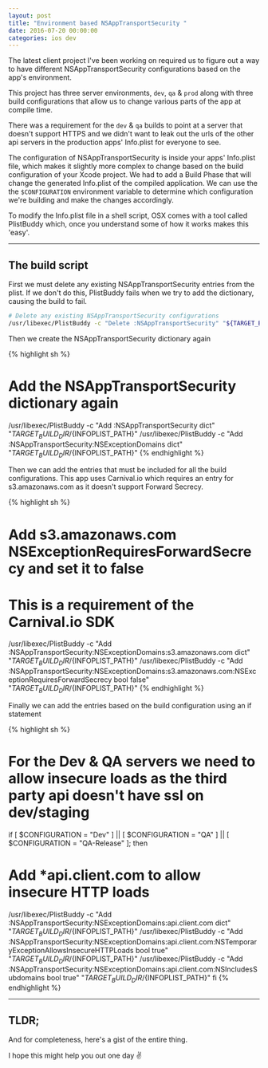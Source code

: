 ```yaml
---
layout: post
title: "Environment based NSAppTransportSecurity "
date: 2016-07-20 00:00:00
categories: ios dev
---
```


The latest client project I've been working on required us to figure out a way to have different NSAppTransportSecurity configurations based on the app's environment.

This project has three server environments, `dev`, `qa` & `prod` along with three build configurations that allow us to change various parts of the app at compile time.

There was a requirement for the `dev` & `qa` builds to point at a server that doesn't support HTTPS and we didn't want to leak out the urls of the other api servers in the production apps' Info.plist for everyone to see.

The configuration of NSAppTransportSecurity is inside your apps' Info.plist file, which makes it slightly more complex to change based on the build configuration of your Xcode project. We had to add a Build Phase that will change the generated Info.plist of the compiled application. We can use the the `$CONFIGURATION` environment variable to determine which configuration we're building and make the changes accordingly.

To modify the Info.plist file in a shell script, OSX comes with a tool called PlistBuddy which, once you understand some of how it works makes this 'easy'.

<hr >

## The build script

First we must delete any existing NSAppTransportSecurity entries from the plist. If we don't do this, PlistBuddy fails when we try to add the dictionary, causing the build to fail.

```sh
# Delete any existing NSAppTransportSecurity configurations
/usr/libexec/PlistBuddy -c "Delete :NSAppTransportSecurity" "${TARGET_BUILD_DIR}/${INFOPLIST_PATH}"
```

Then we create the NSAppTransportSecurity dictionary again

{% highlight sh %}
# Add the NSAppTransportSecurity dictionary again
/usr/libexec/PlistBuddy -c "Add :NSAppTransportSecurity dict" "${TARGET_BUILD_DIR}/${INFOPLIST_PATH}"
/usr/libexec/PlistBuddy -c "Add :NSAppTransportSecurity:NSExceptionDomains dict" "${TARGET_BUILD_DIR}/${INFOPLIST_PATH}"
{% endhighlight %}

Then we can add the entries that must be included for all the build configurations. This app uses Carnival.io which requires an entry for s3.amazonaws.com as it doesn't support Forward Secrecy.

{% highlight sh %}
# Add s3.amazonaws.com NSExceptionRequiresForwardSecrecy and set it to false
# This is a requirement of the Carnival.io SDK
/usr/libexec/PlistBuddy -c "Add :NSAppTransportSecurity:NSExceptionDomains:s3.amazonaws.com dict" "${TARGET_BUILD_DIR}/${INFOPLIST_PATH}"
/usr/libexec/PlistBuddy -c "Add :NSAppTransportSecurity:NSExceptionDomains:s3.amazonaws.com:NSExceptionRequiresForwardSecrecy bool false" "${TARGET_BUILD_DIR}/${INFOPLIST_PATH}"
{% endhighlight %}

Finally we can add the entries based on the build configuration using an if statement

{% highlight sh %}
# For the Dev & QA servers we need to allow insecure loads as the third party api doesn't have ssl on dev/staging
if [ $CONFIGURATION = "Dev" ] || [ $CONFIGURATION = "QA" ] || [ $CONFIGURATION = "QA-Release" ]; then
  # Add *api.client.com to allow insecure HTTP loads
  /usr/libexec/PlistBuddy -c "Add :NSAppTransportSecurity:NSExceptionDomains:api.client.com dict" "${TARGET_BUILD_DIR}/${INFOPLIST_PATH}"
  /usr/libexec/PlistBuddy -c "Add :NSAppTransportSecurity:NSExceptionDomains:api.client.com:NSTemporaryExceptionAllowsInsecureHTTPLoads bool true" "${TARGET_BUILD_DIR}/${INFOPLIST_PATH}"
  /usr/libexec/PlistBuddy -c "Add :NSAppTransportSecurity:NSExceptionDomains:api.client.com:NSIncludesSubdomains bool true" "${TARGET_BUILD_DIR}/${INFOPLIST_PATH}"
fi
{% endhighlight %}


<hr >

## TLDR;

And for completeness, here's a gist of the entire thing.

<script src="https://gist.github.com/wtsnz/938f8c9f304207d7fa01a3fd42a7c96c.js"></script>

I hope this might help you out one day ✌️
